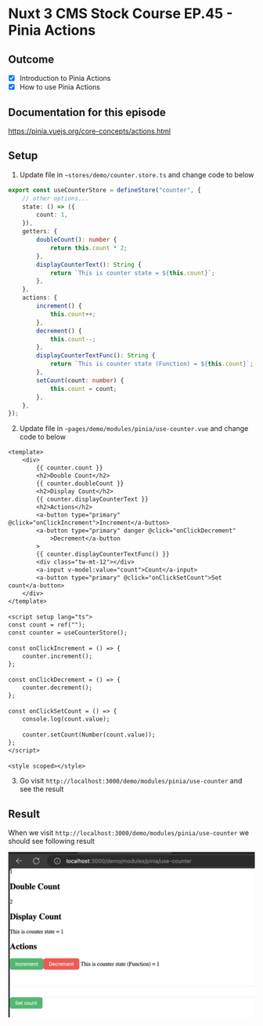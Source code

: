 # Nuxt 3 CMS Stock Course EP.45 - Pinia Actions

## Outcome

-   [x] Introduction to Pinia Actions
-   [x] How to use Pinia Actions

## Documentation for this episode

https://pinia.vuejs.org/core-concepts/actions.html

## Setup

1. Update file in `~stores/demo/counter.store.ts` and change code to below

```ts
export const useCounterStore = defineStore("counter", {
    // other options...
    state: () => ({
        count: 1,
    }),
    getters: {
        doubleCount(): number {
            return this.count * 2;
        },
        displayCounterText(): String {
            return `This is counter state = ${this.count}`;
        },
    },
    actions: {
        increment() {
            this.count++;
        },
        decrement() {
            this.count--;
        },
        displayCounterTextFunc(): String {
            return `This is counter state (Function) = ${this.count}`;
        },
        setCount(count: number) {
            this.count = count;
        },
    },
});
```

2. Update file in `~pages/demo/modules/pinia/use-counter.vue` and change code to below

```vue
<template>
    <div>
        {{ counter.count }}
        <h2>Double Count</h2>
        {{ counter.doubleCount }}
        <h2>Display Count</h2>
        {{ counter.displayCounterText }}
        <h2>Actions</h2>
        <a-button type="primary" @click="onClickIncrement">Increment</a-button>
        <a-button type="primary" danger @click="onClickDecrement"
            >Decrement</a-button
        >
        {{ counter.displayCounterTextFunc() }}
        <div class="tw-mt-12"></div>
        <a-input v-model:value="count">Count</a-input>
        <a-button type="primary" @click="onClickSetCount">Set count</a-button>
    </div>
</template>

<script setup lang="ts">
const count = ref("");
const counter = useCounterStore();

const onClickIncrement = () => {
    counter.increment();
};

const onClickDecrement = () => {
    counter.decrement();
};

const onClickSetCount = () => {
    console.log(count.value);

    counter.setCount(Number(count.value));
};
</script>

<style scoped></style>
```

3. Go visit `http://localhost:3000/demo/modules/pinia/use-counter` and see the result

## Result

When we visit `http://localhost:3000/demo/modules/pinia/use-counter` we should see following result

![Result](../images/ep46/result1.png)
